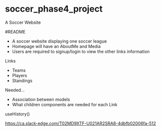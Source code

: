 # soccer_phase4_project
A Soccer Website

#README

- A soccer website displaying one soccer league
- Homepage will have an AboutMe and Media
- Users are required to signup/login to view the other links information

Links
- Teams
- Players
- Standings

Needed...
- Association between models
- What children components are needed for each Link

useHistory()

https://ca.slack-edge.com/T02MD9XTF-U021AR2SRA8-4dbfb02006fa-512